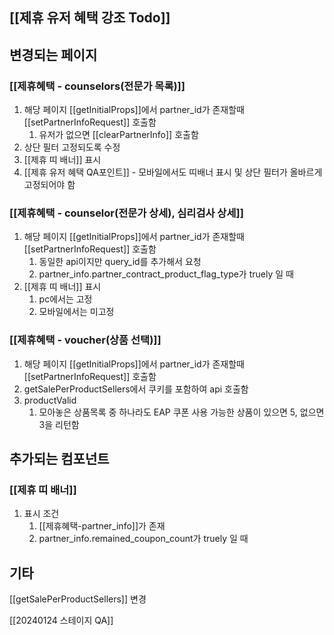 ## [[제휴 유저 혜택 강조 Todo]]
## 변경되는 페이지

### [[제휴혜택 - counselors(전문가 목록)]]

1. 해당 페이지 [[getInitialProps]]에서 partner_id가 존재할때 [[setPartnerInfoRequest]] 호출함
	1. 유저가 없으면 [[clearPartnerInfo]] 호출함
2. 상단 필터 고정되도록 수정
3. [[제휴 띠 배너]] 표시
4. [[제휴 유저 혜택 QA포인트]] - 모바일에서도 띠배너 표시 및 상단 필터가 올바르게 고정되어야 함

### [[제휴혜택 - counselor(전문가 상세), 심리검사 상세]]

1. 해당 페이지 [[getInitialProps]]에서 partner_id가 존재할때 [[setPartnerInfoRequest]] 호출함
	1. 동일한 api이지만 query_id를 추가해서 요청
	2. partner_info.partner_contract_product_flag_type가 truely 일 때
2. [[제휴 띠 배너]] 표시
	1. pc에서는 고정
	2. 모바일에서는 미고정
### [[제휴혜택 - voucher(상품 선택)]]

1. 해당 페이지 [[getInitialProps]]에서 partner_id가 존재할때 [[setPartnerInfoRequest]] 호출함
2. getSalePerProductSellers에서 쿠키를 포함하여 api 호출함
3. productValid
	1. 모아놓은 상품목록 중 하나라도 EAP 쿠폰 사용 가능한 상품이 있으면 5, 없으면 3을 리턴함

## 추가되는 컴포넌트
### [[제휴 띠 배너]]

1. 표시 조건
	1. [[제휴혜택-partner_info]]가 존재
	2. partner_info.remained_coupon_count가 truely 일 때

## 기타
[[getSalePerProductSellers]] 변경





[[20240124 스테이지 QA]]


